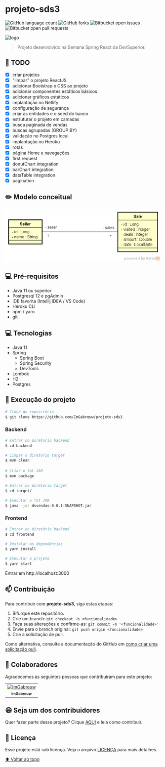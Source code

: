 # projeto-sds3

![GitHub language count](https://img.shields.io/github/languages/count/ImGabreuw/projeto-sds3?style=for-the-badge)
![GitHub forks](https://img.shields.io/github/forks/ImGabreuw/projeto-sds3?style=for-the-badge)
![Bitbucket open issues](https://img.shields.io/bitbucket/issues/ImGabreuw/projeto-sds3?style=for-the-badge)
![Bitbucket open pull requests](https://img.shields.io/bitbucket/pr-raw/ImGabreuw/projeto-sds3?style=for-the-badge)

![logo](https://github.com/devsuperior/sds3/blob/main/_assets/ds-dark.svg)

> Projeto desenvolvido na Semana Spring React da DevSuperior.

## 📝 TODO

- [X] criar projetos
- [X] "limpar" o projeto ReactJS
- [X] adicionar Bootstrap e CSS ao projeto
- [X] adicionar componentes estáticos básicos
- [X] adicionar gráficos estáticos
- [X] implantação no Netlify
- [X] configuração de segurança
- [X] criar as entidades e o seed do banco
- [X] estruturar o projeto em camadas
- [X] busca paginada de vendas
- [X] buscas agrupadas (GROUP BY)
- [X] validação no Postgres local
- [X] implantação no Heroku
- [X] rotas
- [X] página Home e navegações
- [X] first request
- [X] donutChart integration
- [X] barChart integration
- [X] dataTable integration
- [X] pagination

## ✏️ Modelo conceitual

![modelo-conceitual](https://raw.githubusercontent.com/devsuperior/bds-assets/main/sds/sds3-mc.png)

## 💻 Pré-requisitos

* Java 11 ou superior
* Postgresql 12 e pgAdmin
* IDE favorita (Intellij IDEA / VS Code)
* Heroku CLI
* npm / yarn
* git

## 💻 Tecnologias

* Java 11
* Spring 
  * Spring Boot
  * Spring Security
  * DevTools
* Lombok
* H2 
* Postgres

## 🚀 Execução do projeto

```bash
# Clone do repositório
$ git clone https://github.com/ImGabreuw/projeto-sds3
```

### Backend

```bash
# Entrar no diretório backend
$ cd backend
```

```bash
# Limpar o diretório target
$ mvn clean

# Criar o fat JAR
$ mvn package
```

```bash
# Entrar no diretório target
$ cd target/ 
```

```bash
# Executar o fat JAR
$ java -jar dsvendas-0.0.1-SNAPSHOT.jar
```

### Frontend

```bash
# Entrar no diretório backend
$ cd frontend
```

```bash
# Instalar as dependências
$ yarn install
```

```bash
# Executar o projeto
$ yarn start
```

Entrar em http://localhost:3000

## 📫 Contribuição
Para contribuir com **projeto-sds3**, siga estas etapas:

1. Bifurque este repositório.
2. Crie um branch: `git checkout -b <funcionalidade>`.
3. Faça suas alterações e confirme-as: `git commit -m '<funcionalidade>'`
4. Envie para o branch original: `git push origin <funcionalidade>`
5. Crie a solicitação de pull.

Como alternativa, consulte a documentação do GitHub em [como criar uma solicitação pull](https://help.github.com/en/github/collaborating-with-issues-and-pull-requests/creating-a-pull-request).

## 🤝 Colaboradores

Agradecemos às seguintes pessoas que contribuíram para este projeto:

<table>
  <tr>
    <td align="center">
      <a href="https://github.com/ImGabreuw">
        <img src="https://avatars.githubusercontent.com/u/60116449?v=4" width="100px;" alt="ImGabreuw"/><br>
        <sub>
          <b>ImGabreuw</b>
        </sub>
      </a>
    </td>
  </tr>
</table>


## 😄 Seja um dos contribuidores<br>

Quer fazer parte desse projeto? Clique [AQUI](CONTRIBUTING.md) e leia como contribuir.

## 📝 Licença

Esse projeto está sob licença. Veja o arquivo [LICENÇA](LICENSE.md) para mais detalhes.

[⬆ Voltar ao topo](#projeto-sds3)<br>


